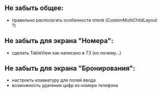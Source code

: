 ## Не забыть общее:
* правильно располагать особенности отеля (CustomMultiChildLayout ?)

## Не забыть для экрана "Номера":
* сделать TableView как написано в ТЗ (но почему...)

## Не забыть для экрана "Бронирования":
* настроить клавиатуру для полей ввода
* возможность удаления цифр из номера телефона
